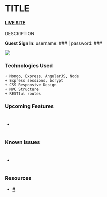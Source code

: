 # TITLE

#### [LIVE SITE](#)

DESCRIPTION

**Guest Sign In**:  username: ### | password: ###

![](#)

### Technologies Used

```
+ Mongo, Express, AngularJS, Node
+ Express sessions, bcrypt
+ CSS Responsive Design
+ MVC Structure
+ RESTful routes
```

### Upcoming Features
+ #

### Known Issues
+ #

### Resources
+ [#](#)
